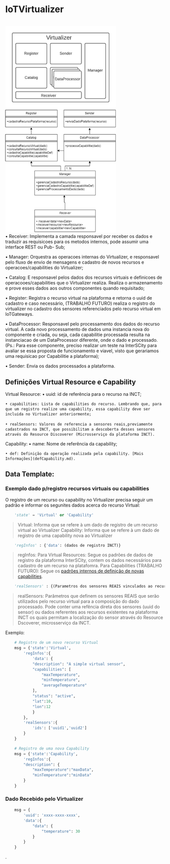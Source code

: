 # IoTVirtualizer

<br>
<img src="Virtualizer.png" width="350">
<br>
<img src="virtualizer_classes.jpg" width="350">
<br>
• Receiver: Implementa a camada responsavel por receber os dados e traduzir as
requisicoes para os metodos internos, pode assumir uma interface REST ou Pub-
Sub;

• Manager: Orquestra as operacoes internas do Virtualizer, e responsavel pelo
fluxo de envio de mensagens e cadastro de novos recursos e operacoes/capabilities
do Virtualizer;

• Catalog: E responsavel pelos dados dos recursos virtuais e definicoes de
operacooes/capabilities que o Virtualizer realiza. Realiza o armazenamento e prove
esses dados aos outros componentes quando requisitado;

• Register: Registra o recurso virtual na plataforma e retorna o uuid de cadastro e caso necessário, (TRABALHO FUTURO) realiza o registro do virtualizer no cadastro dos sensores referenciados pelo recurso virtual em IoTGateways.

• DataProcessor: Responsavel pelo processamento dos dados do recurso virtual. A
cada novo processamento de dados uma instancia nova do componente e criada,
ou seja, cada capabilitie processada resulta na instanciacao de um DataProcessor
diferente, onde o dado e processado. (Ps.: Para esse componente, preciso realizar
um teste na InterSCity para avaliar se essa proposta de funcionamento e viavel,
visto que gerariamos uma requisicao por Capabilitie a plataforma);

• Sender: Envia os dados processados a plataforma.

## Definições Virtual Resource e Capability

Virtual Resource:
	• uuid: id de referência para o recurso na INCT;

	• capabilities: Lista de capabilities do recurso. Lembrando que, para que um registro realize uma capability, essa capability deve ser incluida no Virtualizer anteriormente;

	• realSensors: Valores de referencia a sensores reais,previamente cadastrados na INCT, que possibilitam a descoberta desses sensores através do Resource Discoverer (Microsserviço da plataforma INCT).

Capability:
	• name: Nome de referência da capability;

	• def: Definição da operação realizada pela capability. [Mais Informações](defCapability.md).



## Data Template: 

### Exemplo dado p/registro recursos virtuais ou capabilities

O registro de um recurso ou capability no Virtualizer precisa seguir um padrão e informar os segunites dados acerca do recurso Virtual:


```python
	'state' = 'Virtual' or 'Capability' 
```

> Virtual: Informa que se refere à um dado de registro de um recurso virtual ao Virtualizer
> Capability: Informa que se refere à um dado de registro de uma capability nova ao Virtualizer


```python
	'regInfos' : {'data': (dados de registro INCT)}
```

> regInfos: 
>Para Virtual Resources: Segue os padrões de dados de registro da plataforma InterSCity, contem os dados necessários para cadastro de um recurso na platafomra.
> Para Capabilities (TRABALHO FUTURO): Segue os [padrões internos de definição de novas capabilities](defCapability.md).


```python
	'realSensors' : {(Parametros dos sensores REAIS vinculados ao recurso virtual)} 
```

> realSensors: Parâmetros que definem os sensores REAIS que serão utilizados pelo recurso virtual para a composição do dado processado. Pode conter uma refência direta dos sensores (uuid do sensor) ou dados referentes aos recursos existentes na plataforma INCT os quais permitam a localização do sensor através do Resource Dscoverer, microsserviço da INCT.

Exemplo:

```python
	# Registro de um novo recurso Virtual
	msg = {'state':'Virtual',
		'regInfos':{
			'data': {
			"description": "A simple virtual sensor",
			"capabilities": [
				"maxTemperature",
				"minTemperature",
				"averageTemperature"
			],
			"status": "active",
			"lat":10,
			"lon":12
			}
		},
		'realSensors':{
			'ids': ['uuid1','uuid2']
		}
	}
```
```python
	# Registro de uma nova Capability
	msg = {'state':'Capability',
		'regInfos':{
		"description": {
			"maxTemperature":"maxData",
			"minTemperature":"minData"
		}
	}
```

### Dado Recebido pelo Virtualizer
```python
	msg = {
		'uuid': 'xxxx-xxxx-xxxx',
		'data':{
			"data": {
				"temperature": 30
			}
		}
	}
```
.